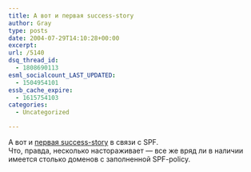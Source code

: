 ```yaml
---
title: А вот и первая success-story
author: Gray
type: posts
date: 2004-07-29T14:10:28+00:00
excerpt:
url: /5140
dsq_thread_id:
  - 1808690113
esml_socialcount_LAST_UPDATED:
  - 1504954101
essb_cache_expire:
  - 1615754103
categories:
  - Uncategorized

---
```








А вот и <a href="http://www.livejournal.com/community/ru_spam_talk/10647.html" target="_blank">первая success-story</a> в связи с SPF.  
Что, правда, несколько настораживает &#8212; все же вряд ли в наличии имеется столько доменов с заполненной SPF-policy.